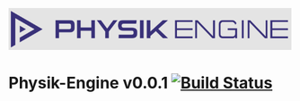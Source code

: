 ![alt tag](https://github.com/tsteinholz/Physik-Engine/raw/master/docs/pysik-engine-banner.png)
# Physik-Engine v0.0.1 [![Build Status](https://travis-ci.org/tsteinholz/Physik-Engine.svg?branch=master)](https://travis-ci.org/tsteinholz/Physik-Engine)
